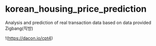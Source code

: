 # korean_housing_price_prediction
Analysis and prediction of real transaction data based on data provided Zigbang(직방)

!(https://dacon.io/cpt4)
